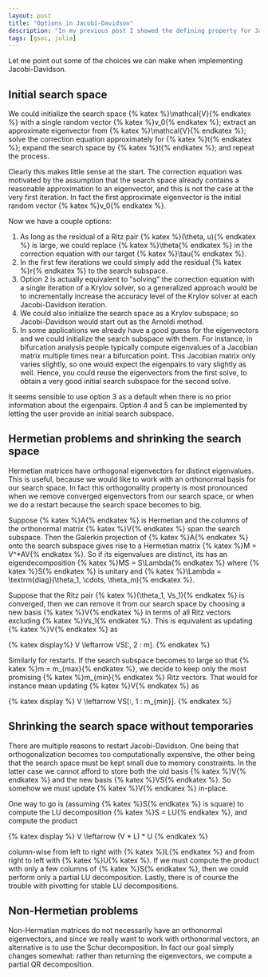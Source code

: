 ```yaml
---
layout: post
title: "Options in Jacobi-Davidson"
description: "In my previous post I showed the defining property for Jacobi-Davidson, but it turns out that there is a lot of freedom in the remaining parts of the algorithm."
tags: [gsoc, julia]
---
```


Let me point out some of the choices we can make when implementing Jacobi-Davidson.

## Initial search space
We could initialize the search space {% katex %}\mathcal{V}{% endkatex %} with a single random vector {% katex %}v_0{% endkatex %}; extract an approximate eigenvector from {% katex %}\mathcal{V}{% endkatex %}; solve the correction equation approximately for {% katex %}t{% endkatex %}; expand the search space by {% katex %}t{% endkatex %}; and repeat the process.

Clearly this makes little sense at the start. The correction equation was motivated by the assumption that the search space already contains a reasonable approximation to an eigenvector, and this is not the case at the very first iteration. In fact the first approximate eigenvector is the initial random vector {% katex %}v_0{% endkatex %}.

Now we have a couple options:

1. As long as the residual of a Ritz pair {% katex %}(\theta, u){% endkatex %} is large, we could replace {% katex %}\theta{% endkatex %} in the correction equation with our target {% katex %}\tau{% endkatex %}.
2. In the first few iterations we could simply add the residual {% katex %}r{% endkatex %} to the search subspace.
3. Option 2 is actually equivalent to "solving" the correction equation with a single iteration of a Krylov solver, so a generalized approach would be to incrementally increase the accuracy level of the Krylov solver at each Jacobi-Davidson iteration.
4. We could also initialize the search space as a Krylov subspace; so Jacobi-Davidson would start out as the Arnoldi method.
5. In some applications we already have a good guess for the eigenvectors and we could initialize the search subspace with them. For instance, in bifurcation analysis people typically compute eigenvalues of a Jacobian matrix multiple times near a bifurcation point. This Jacobian matrix only varies slightly, so one would expect the eigenpairs to vary slightly as well. Hence, you could reuse the eigenvectors from the first solve, to obtain a very good initial search subspace for the second solve.

It seems sensible to use option 3 as a default when there is no prior information about the eigenpairs. Option 4 and 5 can be implemented by letting the user provide an initial search subspace.

## Hermetian problems and shrinking the search space
Hermetian matrices have orthogonal eigenvectors for distinct eigenvalues. This is useful, because we would like to work with an orthonormal basis for our search space. In fact this orthogonality property is most pronounced when we remove converged eigenvectors from our search space, or when we do a restart because the search space becomes to big.

Suppose {% katex %}A{% endkatex %} is Hermetian and the columns of the orthonormal matrix {% katex %}V{% endkatex %} span the search subspace. Then the Galerkin projection of {% katex %}A{% endkatex %} onto the search subspace gives rise to a Hermetian matrix {% katex %}M = V^*AV{% endkatex %}. So if its eigenvalues are distinct, its has an eigendecomposition {% katex %}MS = S\Lambda{% endkatex %} where {% katex %}S{% endkatex %} is unitary and {% katex %}\Lambda = \textrm{diag}(\theta_1, \cdots, \theta_m){% endkatex %}.

Suppose that the Ritz pair {% katex %}(\theta_1, Vs_1){% endkatex %} is converged, then we can remove it from our search space by choosing a new basis {% katex %}V{% endkatex %} in terms of all Ritz vectors excluding {% katex %}Vs_1{% endkatex %}. This is equivalent as updating {% katex %}V{% endkatex %} as

{% katex display%}
V \leftarrow VS[:, 2 : m].
{% endkatex %}

Similarly for restarts. If the search subspace becomes to large so that {% katex %}m = m_{max}{% endkatex %}, we decide to keep only the most promising {% katex %}m_{min}{% endkatex %} Ritz vectors. That would for instance mean updating {% katex %}V{% endkatex %} as

{% katex display %}
V \leftarrow VS[:, 1 : m_{min}].
{% endkatex %}

## Shrinking the search space without temporaries
There are multiple reasons to restart Jacobi-Davidson. One being that orthogonalization becomes too computationally expensive, the other being that the search space must be kept small due to memory constraints. In the latter case we cannot afford to store both the old basis {% katex %}V{% endkatex %} and the new basis {% katex %}VS{% endkatex %}. So somehow we must update {% katex %}V{% endkatex %} in-place.

One way to go is (assuming {% katex %}S{% endkatex %} is square) to compute the LU decomposition {% katex %}S = LU{% endkatex %}, and compute the product

{% katex display %}
V \leftarrow (V * L) * U
{% endkatex %}

column-wise from left to right with {% katex %}L{% endkatex %} and from right to left with {% katex %}U{% katex %}. If we must compute the product with only a few columns of {% katex %}S{% endkatex %}, then we could perform only a partial LU decomposition. Lastly, there is of course the trouble with pivotting for stable LU decompositions.

## Non-Hermetian problems
Non-Hermatian matrices do not necessarily have an orthonormal eigenvectors, and since we really want to work with orthonormal vectors, an alternative is to use the Schur decomposition. In fact our goal simply changes somewhat: rather than returning the eigenvectors, we compute a partial QR decomposition.

